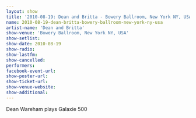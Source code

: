 ```yaml
---
layout: show
title: '2010-08-19: Dean and Britta - Bowery Ballroom, New York NY, USA'
name: 2010-08-19-dean-britta-bowery-ballroom-new-york-ny-usa
artist-name: 'Dean and Britta'
show-venue: 'Bowery Ballroom, New York NY, USA'
show-setlist: 
show-date: 2010-08-19
show-radio: 
show-lastfm: 
show-cancelled: 
performers: 
facebook-event-url: 
show-poster-url: 
show-ticket-url: 
show-venue-website: 
show-additional: 
---
```


Dean Wareham plays Galaxie 500